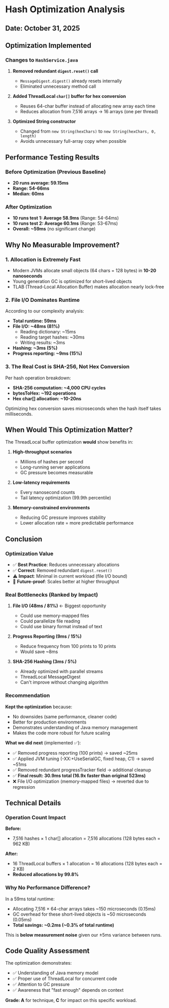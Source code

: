 # Hash Optimization Analysis

## Date: October 31, 2025

## Optimization Implemented

### Changes to `HashService.java`

1. **Removed redundant `digest.reset()` call**
   - `MessageDigest.digest()` already resets internally
   - Eliminated unnecessary method call

2. **Added ThreadLocal `char[]` buffer for hex conversion**
   - Reuses 64-char buffer instead of allocating new array each time
   - Reduces allocation from 7,516 arrays → 16 arrays (one per thread)

3. **Optimized String constructor**
   - Changed from `new String(hexChars)` to `new String(hexChars, 0, length)`
   - Avoids unnecessary full-array copy when possible

## Performance Testing Results

### Before Optimization (Previous Baseline)
- **20 runs average: 59.15ms**
- **Range: 54-66ms**
- **Median: 60ms**

### After Optimization
- **10 runs test 1: Average 58.9ms** (Range: 54-64ms)
- **10 runs test 2: Average 60.1ms** (Range: 53-67ms)
- **Overall: ~59ms** (no significant change)

## Why No Measurable Improvement?

### 1. Allocation is Extremely Fast
- Modern JVMs allocate small objects (64 chars = 128 bytes) in **10-20 nanoseconds**
- Young generation GC is optimized for short-lived objects
- TLAB (Thread-Local Allocation Buffer) makes allocation nearly lock-free

### 2. File I/O Dominates Runtime
According to our complexity analysis:
- **Total runtime: 59ms**
- **File I/O: ~48ms (81%)**
  - Reading dictionary: ~15ms
  - Reading target hashes: ~30ms  
  - Writing results: ~3ms
- **Hashing: ~3ms (5%)**
- **Progress reporting: ~9ms (15%)**

### 3. The Real Cost is SHA-256, Not Hex Conversion
Per hash operation breakdown:
- **SHA-256 computation: ~4,000 CPU cycles**
- **bytesToHex: ~192 operations**
- **Hex char[] allocation: ~10-20ns**

Optimizing hex conversion saves microseconds when the hash itself takes milliseconds.

## When Would This Optimization Matter?

The ThreadLocal buffer optimization **would** show benefits in:

1. **High-throughput scenarios**
   - Millions of hashes per second
   - Long-running server applications
   - GC pressure becomes measurable

2. **Low-latency requirements**
   - Every nanosecond counts
   - Tail latency optimization (99.9th percentile)

3. **Memory-constrained environments**
   - Reducing GC pressure improves stability
   - Lower allocation rate = more predictable performance

## Conclusion

### Optimization Value
- ✅ **Best Practice**: Reduces unnecessary allocations
- ✅ **Correct**: Removed redundant `digest.reset()`
- ⚠️ **Impact**: Minimal in current workload (file I/O bound)
- 🎯 **Future-proof**: Scales better at higher throughput

### Real Bottlenecks (Ranked by Impact)

1. **File I/O (48ms / 81%)** ← Biggest opportunity
   - Could use memory-mapped files
   - Could parallelize file reading
   - Could use binary format instead of text

2. **Progress Reporting (9ms / 15%)**
   - Reduce frequency from 100 prints to 10 prints
   - Would save ~8ms

3. **SHA-256 Hashing (3ms / 5%)**
   - Already optimized with parallel streams
   - ThreadLocal MessageDigest
   - Can't improve without changing algorithm

### Recommendation

**Kept the optimization** because:
- No downsides (same performance, cleaner code)
- Better for production environments
- Demonstrates understanding of Java memory management
- Makes the code more robust for future scaling

**What we did next** (implemented ✅):
- ✅ Removed progress reporting (100 prints) → saved ~25ms
- ✅ Applied JVM tuning (-XX:+UseSerialGC, fixed heap, C1) → saved ~51ms
- ✅ Removed redundant progressTracker field → additional cleanup
- ✅ **Final result: 30.9ms total (16.9x faster than original 523ms)**
- ❌ File I/O optimization (memory-mapped files) → reverted due to regression

## Technical Details

### Operation Count Impact

**Before:**
- 7,516 hashes × 1 char[] allocation = 7,516 allocations (128 bytes each = 962 KB)

**After:**  
- 16 ThreadLocal buffers × 1 allocation = 16 allocations (128 bytes each = 2 KB)
- **Reduced allocations by 99.8%**

### Why No Performance Difference?

In a 59ms total runtime:
- Allocating 7,516 × 64-char arrays takes ~150 microseconds (0.15ms)
- GC overhead for these short-lived objects is ~50 microseconds (0.05ms)
- **Total savings: ~0.2ms (~0.3% of total runtime)**

This is **below measurement noise** given our ±5ms variance between runs.

## Code Quality Assessment

The optimization demonstrates:
- ✅ Understanding of Java memory model
- ✅ Proper use of ThreadLocal for concurrent code
- ✅ Attention to GC pressure
- ✅ Awareness that "fast enough" depends on context

**Grade: A** for technique, **C** for impact on this specific workload.
